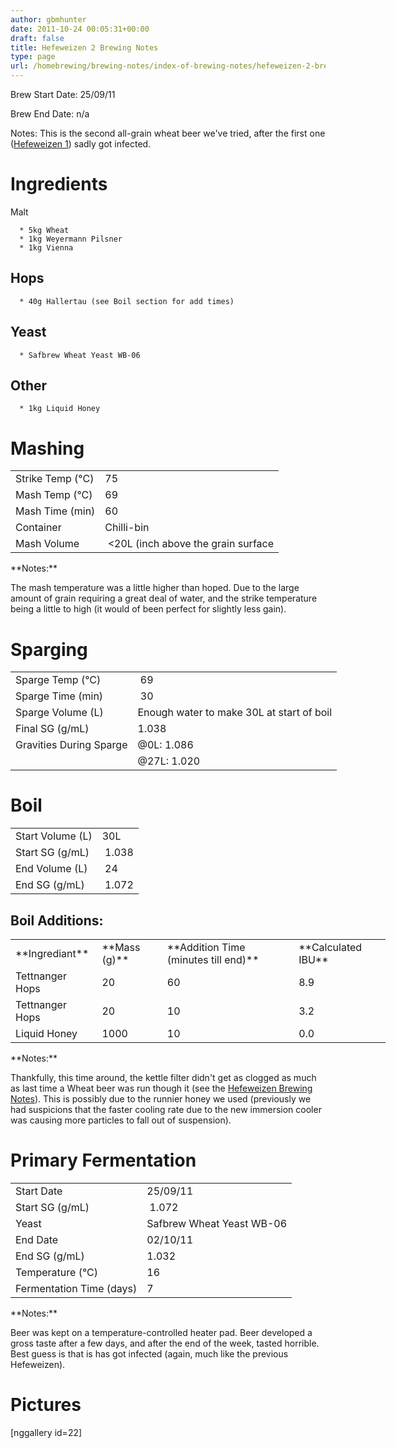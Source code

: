 ```yaml
---
author: gbmhunter
date: 2011-10-24 00:05:31+00:00
draft: false
title: Hefeweizen 2 Brewing Notes
type: page
url: /homebrewing/brewing-notes/index-of-brewing-notes/hefeweizen-2-brewing-notes
---
```


Brew Start Date: 25/09/11




Brew End Date: n/a

Notes: This is the second all-grain wheat beer we've tried, after the first one ([Hefeweizen 1](/homebrewing/brewing-notes/hefe-weizen-brewing-notes)) sadly got infected.


# Ingredients


Malt



	  * 5kg Wheat
	  * 1kg Weyermann Pilsner
	  * 1kg Vienna



## Hops





	  * 40g Hallertau (see Boil section for add times)



## Yeast








	  * Safbrew Wheat Yeast WB-06






## Other





	  * 1kg Liquid Honey



# Mashing








<table style="width: 600px;" border="0" >
<tbody >
<tr >

<td >Strike Temp (°C)
</td>

<td >75
</td>
</tr>
<tr >

<td >Mash Temp (°C)
</td>

<td >69
</td>
</tr>
<tr >

<td >Mash Time (min)
</td>

<td >60
</td>
</tr>
<tr >

<td >Container
</td>

<td >Chilli-bin
</td>
</tr>
<tr >

<td >Mash Volume
</td>

<td > <20L (inch above the grain surface
</td>
</tr>
</tbody>
</table>
**Notes:**

The mash temperature was a little higher than hoped. Due to the large amount of grain requiring a great deal of water, and the strike temperature being a little to high (it would of been perfect for slightly less gain).


# Sparging


<table style="width: 600px;" border="0" >
<tbody >
<tr >

<td >Sparge Temp (°C)
</td>

<td > 69
</td>
</tr>
<tr >

<td >Sparge Time (min)
</td>

<td > 30
</td>
</tr>
<tr >

<td >Sparge Volume (L)
</td>

<td >Enough water to make 30L at start of boil
</td>
</tr>
<tr >

<td >Final SG (g/mL)
</td>

<td >1.038
</td>
</tr>
<tr >

<td >Gravities During Sparge
</td>

<td >@0L: 1.086
</td>
</tr>
<tr >

<td >
</td>

<td >@27L: 1.020
</td>
</tr>
</tbody>
</table>


# Boil


<table style="width: 600px;" border="0" >
<tbody >
<tr >

<td >Start Volume (L)
</td>

<td >30L
</td>
</tr>
<tr >

<td >Start SG (g/mL)
</td>

<td > 1.038
</td>
</tr>
<tr >

<td >End Volume (L)
</td>

<td > 24
</td>
</tr>
<tr >

<td >End SG (g/mL)
</td>

<td > 1.072
</td>
</tr>
</tbody>
</table>


## Boil Additions:


<table style="width: 600px;" border="0" >
<tbody >
<tr >

<td >**Ingrediant**
</td>

<td >**Mass (g)**
</td>

<td >**Addition Time (minutes till end)**
</td>

<td >**Calculated IBU**
</td>
</tr>
<tr >

<td >Tettnanger Hops
</td>

<td >20
</td>

<td >60
</td>

<td >8.9
</td>
</tr>
<tr >

<td >Tettnanger Hops
</td>

<td >20
</td>

<td >10
</td>

<td >3.2
</td>
</tr>
<tr >

<td >Liquid Honey
</td>

<td >1000
</td>

<td >10
</td>

<td >0.0
</td>
</tr>
</tbody>
</table>
**Notes:**

Thankfully, this time around, the kettle filter didn't get as clogged as much as last time a Wheat beer was run though it (see the [Hefeweizen Brewing Notes](/homebrewing/brewing-notes/hefe-weizen-brewing-notes)). This is possibly due to the runnier honey we used (previously we had suspicions that the faster cooling rate due to the new immersion cooler was causing more particles to fall out of suspension).


# Primary Fermentation


<table style="width: 600px;" border="0" >
<tbody >
<tr >

<td >Start Date
</td>

<td >25/09/11
</td>
</tr>
<tr >

<td >Start SG (g/mL)
</td>

<td > 1.072
</td>
</tr>
<tr >

<td >Yeast
</td>

<td >Safbrew Wheat Yeast WB-06
</td>
</tr>
<tr >

<td >End Date
</td>

<td >02/10/11
</td>
</tr>
<tr >

<td >End SG (g/mL)
</td>

<td >1.032
</td>
</tr>
<tr >

<td >Temperature (°C)
</td>

<td >16
</td>
</tr>
<tr >

<td >Fermentation Time (days)
</td>

<td >7
</td>
</tr>
</tbody>
</table>
**Notes:**

Beer was kept on a temperature-controlled heater pad. Beer developed a gross taste after a few days, and after the end of the week, tasted horrible. Best guess is that is has got infected (again, much like the previous Hefeweizen).


# Pictures


[nggallery id=22]




